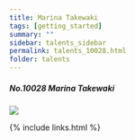 ```yaml
---
title: Marina Takewaki  
tags: [getting_started]
summary: ""
sidebar: talents_sidebar
permalink: talents_10028.html
folder: talents
---
```



##### No.10028 Marina Takewaki  

![](https://yt3.ggpht.com/ytc/AKedOLRteEaZJHmjhOW_SCiuGJuGNrMn17FjQL4BbxCo=s176-c-k-c0x00ffffff-no-rj)





{% include links.html %}
